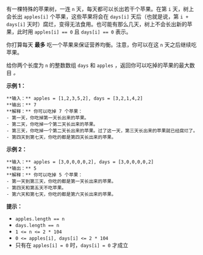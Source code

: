 有一棵特殊的苹果树，一连 `n` 天，每天都可以长出若干个苹果。在第 `i` 天，树上会长出 `apples[i]` 个苹果，这些苹果将会在
`days[i]` 天后（也就是说，第 `i + days[i]` 天时）腐烂，变得无法食用。也可能有那么几天，树上不会长出新的苹果，此时用
`apples[i] == 0` 且 `days[i] == 0` 表示。

你打算每天 **最多** 吃一个苹果来保证营养均衡。注意，你可以在这 `n` 天之后继续吃苹果。

给你两个长度为 `n` 的整数数组 `days` 和 `apples` ，返回你可以吃掉的苹果的最大数目 _。_

**示例 1：**

    
    
    **输入：** apples = [1,2,3,5,2], days = [3,2,1,4,2]
    **输出：** 7
    **解释：** 你可以吃掉 7 个苹果：
    - 第一天，你吃掉第一天长出来的苹果。
    - 第二天，你吃掉一个第二天长出来的苹果。
    - 第三天，你吃掉一个第二天长出来的苹果。过了这一天，第三天长出来的苹果就已经腐烂了。
    - 第四天到第七天，你吃的都是第四天长出来的苹果。
    

**示例 2：**

    
    
    **输入：** apples = [3,0,0,0,0,2], days = [3,0,0,0,0,2]
    **输出：** 5
    **解释：** 你可以吃掉 5 个苹果：
    - 第一天到第三天，你吃的都是第一天长出来的苹果。
    - 第四天和第五天不吃苹果。
    - 第六天和第七天，你吃的都是第六天长出来的苹果。
    

**提示：**

  * `apples.length == n`
  * `days.length == n`
  * `1 <= n <= 2 * 104`
  * `0 <= apples[i], days[i] <= 2 * 104`
  * 只有在 `apples[i] = 0` 时，`days[i] = 0` 才成立

